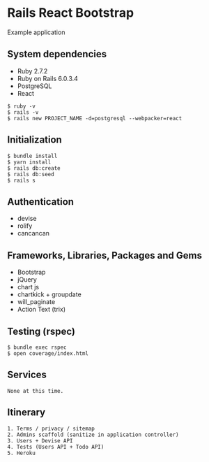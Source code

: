 # Rails React Bootstrap

Example application


## System dependencies

* Ruby 2.7.2
* Ruby on Rails 6.0.3.4
* PostgreSQL
* React
```
$ ruby -v
$ rails -v
$ rails new PROJECT_NAME -d=postgresql --webpacker=react
```


## Initialization

```
$ bundle install
$ yarn install
$ rails db:create
$ rails db:seed
$ rails s
```


## Authentication

* devise
* rolify
* cancancan


## Frameworks, Libraries, Packages and Gems

* Bootstrap
* jQuery
* chart js
* chartkick + groupdate
* will_paginate
* Action Text (trix)


## Testing (rspec)

```
$ bundle exec rspec
$ open coverage/index.html
```


## Services

```
None at this time.
```


## Itinerary

```
1. Terms / privacy / sitemap
2. Admins scaffold (sanitize in application controller)
3. Users + Devise API
4. Tests (Users API + Todo API)
5. Heroku
```
